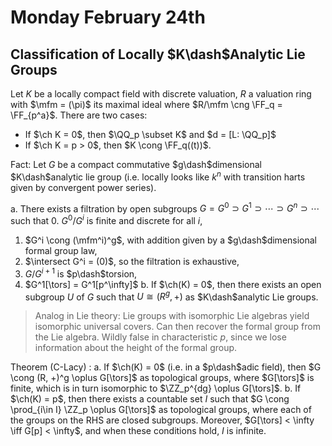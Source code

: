 # Monday February 24th

## Classification of Locally $K\dash$Analytic Lie Groups

Let $K$ be a locally compact field with discrete valuation, $R$ a valuation ring with $\mfm = (\pi)$ its maximal ideal where $R/\mfm \cng \FF_q = \FF_{p^a}$.
There are two cases:

- If $\ch K = 0$, then $\QQ_p \subset K$ and $d = [L: \QQ_p]$
- If $\ch K = p > 0$, then $K \cong \FF_q((t))$.

Fact:
Let $G$ be a compact commutative $g\dash$dimensional $K\dash$analytic lie group (i.e. locally looks like $k^n$ with transition harts given by convergent power series).

a. There exists a filtration by open subgroups $G = G^0 \supset G^1 \supset \cdots \supset G^n \supset \cdots$ such that
  0. $G^0/G^i$ is finite and discrete for all $i$, 
  1. $G^i \cong (\mfm^i)^g$, with addition given by a $g\dash$dimensional formal group law,
  2. $\intersect G^i = (0)$, so the filtration is exhaustive,
  3. $G/G^{i+1}$ is $p\dash$torsion,
  4. $G^1[\tors] = G^1[p^\infty]$
b. If $\ch(K) = 0$, then there exists an open subgroup $U$ of $G$ such that $U \cong (R^g, +)$ as $K\dash$analytic Lie groups.

> Analog in Lie theory: Lie groups with isomorphic Lie algebras yield isomorphic universal covers.
> Can then recover the formal group from the Lie algebra.
> Wildly false in characteristic $p$, since we lose information about the height of the formal group.

Theorem (C-Lacy)
:   a. If $\ch(K) = 0$ (i.e. in a $p\dash$adic field), then $G \cong (R, +)^g \oplus G[\tors]$ as topological groups, where $G[\tors]$ is finite, which is in turn isomorphic to $\ZZ_p^{dg} \oplus G[\tors]$.
    b. If $\ch(K) = p$, then there exists a countable set $I$ such that $G \cong \prod_{i\in I} \ZZ_p \oplus G[\tors]$ as topological groups, where each of the groups on the RHS are closed subgroups.
      Moreover, $G[\tors] < \infty \iff G[p] < \infty$, and when these conditions hold, $I$ is infinite.
